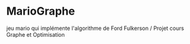 # MarioGraphe
jeu mario qui implémente l'algorithme de Ford Fulkerson / Projet cours Graphe et Optimisation

